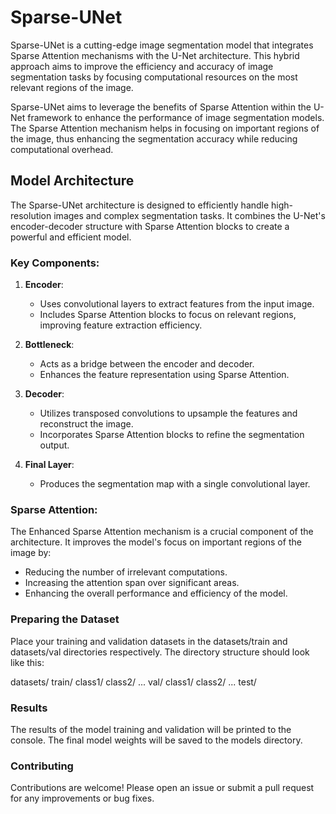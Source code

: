 # Sparse-UNet

Sparse-UNet is a cutting-edge image segmentation model that integrates Sparse Attention mechanisms with the U-Net architecture. This hybrid approach aims to improve the efficiency and accuracy of image segmentation tasks by focusing computational resources on the most relevant regions of the image.

Sparse-UNet aims to leverage the benefits of Sparse Attention within the U-Net framework to enhance the performance of image segmentation models. The Sparse Attention mechanism helps in focusing on important regions of the image, thus enhancing the segmentation accuracy while reducing computational overhead.

## Model Architecture

The Sparse-UNet architecture is designed to efficiently handle high-resolution images and complex segmentation tasks. It combines the U-Net's encoder-decoder structure with Sparse Attention blocks to create a powerful and efficient model.

### Key Components:

1. **Encoder**:
    - Uses convolutional layers to extract features from the input image.
    - Includes Sparse Attention blocks to focus on relevant regions, improving feature extraction efficiency.

2. **Bottleneck**:
    - Acts as a bridge between the encoder and decoder.
    - Enhances the feature representation using Sparse Attention.

3. **Decoder**:
    - Utilizes transposed convolutions to upsample the features and reconstruct the image.
    - Incorporates Sparse Attention blocks to refine the segmentation output.

4. **Final Layer**:
    - Produces the segmentation map with a single convolutional layer.

### Sparse Attention:

The Enhanced Sparse Attention mechanism is a crucial component of the architecture. It improves the model's focus on important regions of the image by:
- Reducing the number of irrelevant computations.
- Increasing the attention span over significant areas.
- Enhancing the overall performance and efficiency of the model.

### Preparing the Dataset
Place your training and validation datasets in the datasets/train and datasets/val directories respectively. The directory structure should look like this:

datasets/
    train/
        class1/
        class2/
        ...
    val/
        class1/
        class2/
        ...
    test/
    
### Results
The results of the model training and validation will be printed to the console. The final model weights will be saved to the models directory.

### Contributing
Contributions are welcome! Please open an issue or submit a pull request for any improvements or bug fixes.
